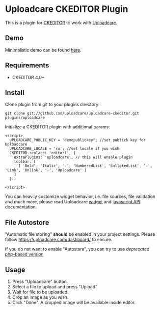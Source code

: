 # Uploadcare CKEDITOR Plugin

This is a plugin for [CKEDITOR][3] to work with [Uploadcare][1].

## Demo

Minimalistic demo can be found [here][7].

## Requirements

- CKEDITOR 4.0+

## Install

Clone plugin from git to your plugins directory:

    git clone git://github.com/uploadcare/uploadcare-ckeditor.git plugins/uploadcare

Initialize a CKEDITOR plugin with additional params:

    <script>
      UPLOADCARE_PUBLIC_KEY = "demopublickey"; //set publick key for Uploadcare
      UPLOADCARE_LOCALE = 'ru'; //set locale if you wish
      CKEDITOR.replace( 'editor1', {
        extraPlugins: 'uploadcare', // this will enable plugin
        toolbar: [
          [ 'Bold', 'Italic', '-', 'NumberedList', 'BulletedList', '-', 'Link', 'Unlink', '-', 'Uploadcare' ]
        ]
      });

    </script>

You can heavily customize widget behavior, i.e. file sources, file validation and much more, please
read Uploadcare [widget][5] and [javascript API][6] documentation.

## File Autostore

"Automatic file storing" **should** be enabled in your project settings.
Please follow https://uploadcare.com/dashboard/ to ensure.

If you do not want to enable "Autostore", you can try to use *deprecated* [php-based version][4]

## Usage

1. Press "Uploadcare" button.
2. Select a file to upload and press "Upload"
3. Wait for file to be uploaded.
4. Crop an image as you wish.
5. Click "Done". A cropped image will be available inside editor.

[1]: https://uploadcare.com/
[2]: https://uploadcare.com/documentation/cdn/
[3]: http://ckeditor.com
[4]: https://github.com/uploadcare/uploadcare-ckeditor/tree/php-dialog
[5]: https://uploadcare.com/documentation/widget/
[6]: https://uploadcare.com/documentation/javascript_api/
[7]: https://uploadcare.com/demos/ckeditor/
